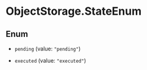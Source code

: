 # ObjectStorage.StateEnum

## Enum


* `pending` (value: `"pending"`)

* `executed` (value: `"executed"`)


